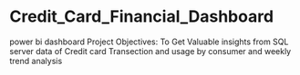 # Credit_Card_Financial_Dashboard
power bi dashboard
Project Objectives: To Get Valuable insights from SQL server data of Credit card Transection and usage by consumer and weekly trend analysis
